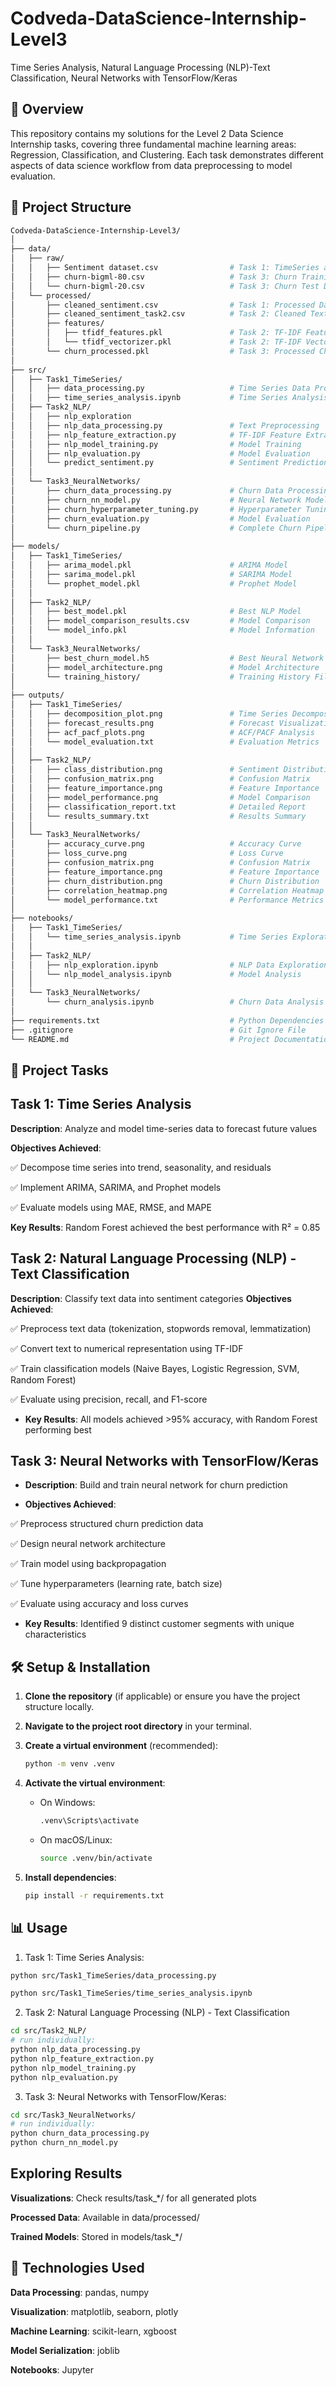 # Codveda-DataScience-Internship-Level3

Time Series Analysis, Natural Language Processing (NLP)-Text Classification, Neural Networks with TensorFlow/Keras

## 📌 Overview

This repository contains my solutions for the Level 2 Data Science Internship tasks, covering three fundamental machine learning areas: Regression, Classification, and Clustering. Each task demonstrates different aspects of data science workflow from data preprocessing to model evaluation.

## 📂 Project Structure

```bash
Codveda-DataScience-Internship-Level3/
│
├── data/
│   ├── raw/
│   │   ├── Sentiment dataset.csv                # Task 1: TimeSeries and Task 2: NLP Text Data
│   │   ├── churn-bigml-80.csv                   # Task 3: Churn Training Data
│   │   └── churn-bigml-20.csv                   # Task 3: Churn Test Data
│   └── processed/
│       ├── cleaned_sentiment.csv                # Task 1: Processed Data
│       ├── cleaned_sentiment_task2.csv          # Task 2: Cleaned Text Data
│       ├── features/
│       │   ├── tfidf_features.pkl               # Task 2: TF-IDF Features
│       │   └── tfidf_vectorizer.pkl             # Task 2: TF-IDF Vectorizer
│       └── churn_processed.pkl                  # Task 3: Processed Churn Data
│
├── src/
│   ├── Task1_TimeSeries/
│   │   ├── data_processing.py                   # Time Series Data Processing
│   │   ├── time_series_analysis.ipynb           # Time Series Analysis and Forecasting Models
│   ├── Task2_NLP/
│   │   ├── nlp_exploration
│   │   ├── nlp_data_processing.py               # Text Preprocessing
│   │   ├── nlp_feature_extraction.py            # TF-IDF Feature Extraction
│   │   ├── nlp_model_training.py                # Model Training
│   │   ├── nlp_evaluation.py                    # Model Evaluation
│   │   └── predict_sentiment.py                 # Sentiment Prediction
│   │
│   └── Task3_NeuralNetworks/
│       ├── churn_data_processing.py             # Churn Data Processing
│       ├── churn_nn_model.py                    # Neural Network Model
│       ├── churn_hyperparameter_tuning.py       # Hyperparameter Tuning
│       ├── churn_evaluation.py                  # Model Evaluation
│       └── churn_pipeline.py                    # Complete Churn Pipeline
│
├── models/
│   ├── Task1_TimeSeries/
│   │   ├── arima_model.pkl                      # ARIMA Model
│   │   ├── sarima_model.pkl                     # SARIMA Model
│   │   └── prophet_model.pkl                    # Prophet Model
│   │
│   ├── Task2_NLP/
│   │   ├── best_model.pkl                       # Best NLP Model
│   │   ├── model_comparison_results.csv         # Model Comparison
│   │   └── model_info.pkl                       # Model Information
│   │
│   └── Task3_NeuralNetworks/
│       ├── best_churn_model.h5                  # Best Neural Network
│       ├── model_architecture.png               # Model Architecture
│       └── training_history/                    # Training History Files
│
├── outputs/
│   ├── Task1_TimeSeries/
│   │   ├── decomposition_plot.png               # Time Series Decomposition
│   │   ├── forecast_results.png                 # Forecast Visualization
│   │   ├── acf_pacf_plots.png                   # ACF/PACF Analysis
│   │   └── model_evaluation.txt                 # Evaluation Metrics
│   │
│   ├── Task2_NLP/
│   │   ├── class_distribution.png               # Sentiment Distribution
│   │   ├── confusion_matrix.png                 # Confusion Matrix
│   │   ├── feature_importance.png               # Feature Importance
│   │   ├── model_performance.png                # Model Comparison
│   │   ├── classification_report.txt            # Detailed Report
│   │   └── results_summary.txt                  # Results Summary
│   │
│   └── Task3_NeuralNetworks/
│       ├── accuracy_curve.png                   # Accuracy Curve
│       ├── loss_curve.png                       # Loss Curve
│       ├── confusion_matrix.png                 # Confusion Matrix
│       ├── feature_importance.png               # Feature Importance
│       ├── churn_distribution.png               # Churn Distribution
│       ├── correlation_heatmap.png              # Correlation Heatmap
│       └── model_performance.txt                # Performance Metrics
│
├── notebooks/
│   ├── Task1_TimeSeries/
│   │   └── time_series_analysis.ipynb           # Time Series Exploration
│   │
│   ├── Task2_NLP/
│   │   ├── nlp_exploration.ipynb                # NLP Data Exploration
│   │   └── nlp_model_analysis.ipynb             # Model Analysis
│   │
│   └── Task3_NeuralNetworks/
│       └── churn_analysis.ipynb                 # Churn Data Analysis
│
├── requirements.txt                             # Python Dependencies
├── .gitignore                                   # Git Ignore File
└── README.md                                    # Project Documentation
```

## 🚀 Project Tasks

## Task 1: Time Series Analysis

**Description**: Analyze and model time-series data to forecast future values

**Objectives Achieved**:

✅ Decompose time series into trend, seasonality, and residuals

✅ Implement ARIMA, SARIMA, and Prophet models

✅ Evaluate models using MAE, RMSE, and MAPE

**Key Results**: Random Forest achieved the best performance with R² = 0.85

## Task 2: Natural Language Processing (NLP) - Text Classification

**Description**: Classify text data into sentiment categories
**Objectives Achieved**:

✅ Preprocess text data (tokenization, stopwords removal, lemmatization)

✅ Convert text to numerical representation using TF-IDF

✅ Train classification models (Naive Bayes, Logistic Regression, SVM, Random Forest)

✅ Evaluate using precision, recall, and F1-score

- **Key Results**: All models achieved >95% accuracy, with Random Forest performing best

## Task 3: Neural Networks with TensorFlow/Keras

- **Description**: Build and train neural network for churn prediction

- **Objectives Achieved**:

✅ Preprocess structured churn prediction data

✅ Design neural network architecture

✅ Train model using backpropagation

✅ Tune hyperparameters (learning rate, batch size)

✅ Evaluate using accuracy and loss curves

- **Key Results**: Identified 9 distinct customer segments with unique characteristics

## 🛠️ Setup & Installation

1.  **Clone the repository** (if applicable) or ensure you have the project structure locally.
2.  **Navigate to the project root directory** in your terminal.
3.  **Create a virtual environment** (recommended):
    ```bash
    python -m venv .venv
    ```
4.  **Activate the virtual environment**:
    - On Windows:
      ```bash
      .venv\Scripts\activate
      ```
    - On macOS/Linux:
      ```bash
      source .venv/bin/activate
      ```
5.  **Install dependencies**:

    ```bash
    pip install -r requirements.txt
    ```

## 📊 Usage

1. Task 1: Time Series Analysis:

```bash
python src/Task1_TimeSeries/data_processing.py
```

```bash
python src/Task1_TimeSeries/time_series_analysis.ipynb
```

2. Task 2: Natural Language Processing (NLP) - Text Classification

```bash
cd src/Task2_NLP/
# run individually:
python nlp_data_processing.py
python nlp_feature_extraction.py
python nlp_model_training.py
python nlp_evaluation.py
```

3. Task 3: Neural Networks with TensorFlow/Keras:

```bash
cd src/Task3_NeuralNetworks/
# run individually:
python churn_data_processing.py
python churn_nn_model.py
```

## Exploring Results

**Visualizations**: Check results/task\_\*/ for all generated plots

**Processed Data**: Available in data/processed/

**Trained Models**: Stored in models/task\_\*/

## 🔧 Technologies Used

**Data Processing**: pandas, numpy

**Visualization**: matplotlib, seaborn, plotly

**Machine Learning**: scikit-learn, xgboost

**Model Serialization**: joblib

**Notebooks**: Jupyter
